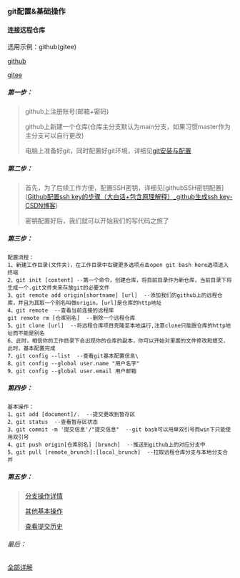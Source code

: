 ### git配置&基础操作

#### 连接远程仓库

选用示例：github(gitee)

[github](https://github.com/)

[gitee](https://www.bing.com/ck/a?!&&p=c6aab1b23a328760JmltdHM9MTcxMjE4ODgwMCZpZ3VpZD0zMGE3MzgyNi1mMmY2LTZhNzktM2M4Zi0yYjFmZjMyNDZiMmQmaW5zaWQ9NTIwNg&ptn=3&ver=2&hsh=3&fclid=30a73826-f2f6-6a79-3c8f-2b1ff3246b2d&psq=gitee&u=a1aHR0cHM6Ly9naXRlZS5jb20v&ntb=1)

##### 第一步：

> github上注册账号(邮箱+密码)
>
> github上新建一个仓库(仓库主分支默认为main分支，如果习惯master作为主分支可以自行更改)
>
> 电脑上准备好git，同时配置好git环境，详细见[git安装与配置]([Git的安装和环境变量的配置_git环境变量-CSDN博客](https://blog.csdn.net/weixin_45811256/article/details/130925392))

##### 第二步：

> 首先，为了后续工作方便，配置SSH密钥，详细见[githubSSH密钥配置]([Github配置ssh key的步骤（大白话+包含原理解释）_github生成ssh key-CSDN博客](https://blog.csdn.net/weixin_42310154/article/details/118340458))
>
> 密钥配置好后，我们就可以开始我们的写代码之旅了

##### 第三步：

```
配置流程：
1、新建工作目录(文件夹)，在工作目录中右键更多选项点击open git bash here选项进入终端
2、git init [content] --第一个命令，创建仓库，将目前目录作为新仓库，当前目录下将生成一个.git文件夹来存放git的必要文件
3、git remote add origin[shortname] [url]  --添加我们的github上的远程仓库，并且为其取一个别名叫做origin，[url]是仓库的http地址
4、git remote  --查看当前连接的远程库
git remote rm [仓库别名]  --删除一个远程仓库
5、git clone [url]  --将远程仓库项目克隆至本地运行,注意clone只能跟仓库的http地址而不能是别名
6、此时，相信你的工作目录下会出现你的仓库的副本，你可以开始对里面的文件修改和提交，此时，基本配置完成
7、git config --list  --查看git基本配置信息\
8、git config --global user.name "用户名字"
9、git config --global user.email 用户邮箱
```

##### 第四步：

```
基本操作：
1、git add [document]/.  --提交更改到暂存区
2、git status  --查看暂存区状态
3、git commit -m '提交信息'/"提交信息"  --git bash可以用单双引号而win下只能使用双引号
4、git push origin[仓库别名] [brunch]  --推送到github上的对应分支中
5、git pull [remote_brunch]:[local_brunch]  --拉取远程仓库分支与本地分支合并
```

##### 第五步：

> [分支操作详情](https://www.runoob.com/git/git-branch.html)
>
> [其他基本操作](https://www.runoob.com/git/git-basic-operations.html)
>
> [查看提交历史](https://www.runoob.com/git/git-commit-history.html)

###### 最后：

[全部详解](https://www.runoob.com/git/git-tutorial.html)